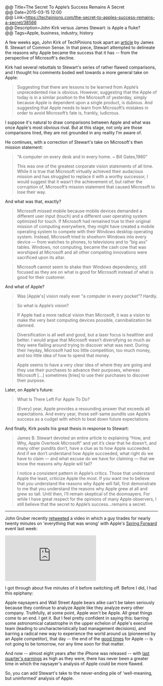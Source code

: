 @@ Title=The Secret To Apple’s Success Remains A Secret    
@@ Date=2015-03-15 12:00  
@@ Link=https://techpinions.com/the-secret-to-apples-success-remains-a-secret/38566  
@@ Description=John Kirk versus James Stewart: is Apple a fluke?  
@@ Tags=Apple, business, industry, history    

A few weeks ago, John Kirk of TechPinions took apart an [article](http://www.nytimes.com/2015/01/30/business/how-and-why-apple-overtook-microsoft.html?_r=0) by James B. Stewart of Common Sense. In that piece, Stewart attempted to delineate the reasons why Apple became the success that it has -- from the perspective of Microsoft's decline. 

Kirk had several rebuttals to Stewart's series of rather flawed comparisons, and I thought his comments boded well towards a more general take on Apple:

>Suggesting that there are lessons to be learned from Apple’s unprecedented rise is obvious. However, suggesting that the Apple of today is in a similar position to the Microsoft of yesterday, simply because Apple is dependent upon a single product, is dubious. And suggesting that Apple needs to learn from Microsoft’s mistakes in order to avoid Microsoft’s fate is, frankly, ludicrous.

I suppose it's natural to draw comparisons between Apple and what was once Apple's most obvious rival. But at this stage, not only are those comparisons tired, they are not grounded in any reality I'm aware of.

He continues, with a correction of Stewart's take on Microsoft's then mission statement:
 
>"A computer on every desk and in every home. ~ Bill Gates,1980"
>
>This was one of the greatest corporate vision statements of all time. While it is true that Microsoft virtually achieved their audacious mission and has struggled to replace it with a worthy successor, I would suggest that it wasn’t the achievement of, but rather the corruption of, Microsoft’s mission statement that caused Microsoft to lose their way.

And what was that, exactly?

>Microsoft missed mobile because mobile devices demanded a different user input (touch) and a different user operating system optimized for touch. If Microsoft had remained true to their original mission of computing everywhere, they might have created a mobile operating system to compete with their Windows desktop operating system. Instead, Microsoft tried to shoehorn Windows into every device — from watches to phones, to televisions and to “big ass” tables. Windows, not computing, became the cash cow that was worshiped at Microsoft and all other competing innovations were sacrificed upon its altar.

>Microsoft cannot seem to shake their Windows dependency, still focused as they are on what is good for Microsoft instead of what is good for their customer.

And what of Apple?

>Was [Apple's] vision really ever “a computer in every pocket”? Hardly.

>So what is Apple’s vision?

>If Apple had a more radical vision than Microsoft, it was a vision to make the very best computing devices possible, cannibalization be damned.

>Diversification is all well and good, but a laser focus is healthier and better. I would argue that Microsoft wasn’t diversifying so much as they were flailing around trying to discover what was next. During their heyday, Microsoft had too little competition, too much money, and too little idea of how to spend that money.

>Apple seems to have a very clear idea of where they are going and they use their purchases to advance their purposes, whereas Microsoft [...] sometimes [tries] to use their purchases to discover their purpose.

Later, on Apple's future:

>What Is There Left For Apple To Do?

>[Every] year, Apple provides a resounding answer that exceeds all expectations. And every year, those self-same pundits use Apple’s success as a cudgel with which to beat down future expectations.

And finally, Kirk posits his great thesis in response to Stewart:

>James B. Stewart devoted an entire article to explaining “How, and Why, Apple Overtook Microsoft” and yet it’s clear that he doesn’t, and many other pundits don’t, have a clue as to how Apple succeeded. And if we don’t understand how Apple succeeded, what right do we have to claim — and what excuse do we have for claiming — that we know the reasons why Apple will fail?
>
>I notice a consistent pattern in Apple’s critics. Those that understand Apple the least, criticize Apple the most. If you want me to believe that you understand the reasons why Apple will fall, first demonstrate to me that you understand the reasons why Apple grew at all and grew so tall. Until then, I’ll remain skeptical of the doomsayers. For while I have great respect for the opinions of many Apple observers, I still believe that the secret to Apple’s success…remains a secret.

<hr class="small"/>

John Gruber recently [retweeted](https://twitter.com/bottledfries/status/576690254280810497) a video in which a guy tirades for nearly twenty minutes on 'everything that was wrong' with Apple's [Spring Forward](https://www.apple.com/live/) event last week:

<iframe src="https://www.youtube.com/embed/alXya_qowbE" frameborder="0" allowfullscreen></iframe>

I got through about five minutes of it before switching off. Before I did, I had this epiphany: 

Apple naysayers and Wall Street Apple bears alike can't be taken seriously because they continue to analyze Apple like they analyze every other company. Truthfully, at some point, Apple won't be Apple. All great things come to an end. I get it. But I feel pretty confident in saying this: barring some astronomical catastrophe in the upper echelon of Apple's executive team (leading to uncharacteristically bad management decisions), and barring a radical new way to experience the world around us (pioneered by an Apple competitor), that day -- the end of the [good times](http://www.youtube.com/watch?v=rTusMLs9SJE) for Apple -- is not going to be tomorrow, nor any time soon for that matter.

And now -- almost eight years after the iPhone was released -- with [last quarter's earnings](https://www.apple.com/pr/library/2013/10/28Apple-Reports-Fourth-Quarter-Results.html) as high as they were, there has never been a greater time in which the naysayer's analysis of Apple could be more flawed. 

So,  you can add Stewart's take to the never-ending pile of 'well-meaning, but uninformed' analysis of Apple.

